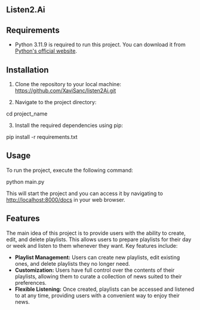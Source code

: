## Listen2.Ai

## Requirements

- Python 3.11.9 is required to run this project. You can download it from [Python's official website](https://www.python.org/downloads/).

## Installation

1. Clone the repository to your local machine:
https://github.com/XaviSanc/listen2Ai.git

2. Navigate to the project directory:

cd project_name

3. Install the required dependencies using pip:

pip install -r requirements.txt


## Usage

To run the project, execute the following command:

python main.py

This will start the project and you can access it by navigating to [http://localhost:8000/docs](http://localhost:8000/docs) in your web browser.


## Features

The main idea of this project is to provide users with the ability to create, edit, and delete playlists. This allows users to prepare playlists for their day or week and listen to them whenever they want. Key features include:

- **Playlist Management:** Users can create new playlists, edit existing ones, and delete playlists they no longer need.
- **Customization:** Users have full control over the contents of their playlists, allowing them to curate a collection of news suited to their preferences.
- **Flexible Listening:** Once created, playlists can be accessed and listened to at any time, providing users with a convenient way to enjoy their news.


